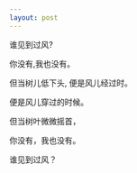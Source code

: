 ```yaml
---
layout: post
---
```

谁见到过风?

你没有,我也没有。

但当树儿低下头, 便是风儿经过时。

便是风儿穿过的时候。

但当树叶微微摇首，

你没有，我也没有。

谁见到过风？

 